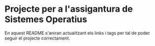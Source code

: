 # Projecte per a l'assigantura de Sistemes Operatius

En aquest README s'aniran actualitzant els links i tags per tal de poder seguir el projecte correctament. 
